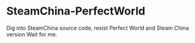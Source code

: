 # SteamChina-PerfectWorld
Dig into SteamChina source code, resist Perfect World and Steam China version
Wait for me.
